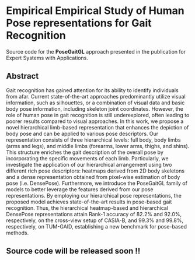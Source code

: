 # Empirical Empirical Study of Human Pose representations for Gait Recognition

Source code for the **PoseGaitGL** approach presented in the publication for Expert Systems with Applications.

## Abstract

Gait recognition has gained attention for its ability to identify individuals from afar. Current state-of-the-art approaches predominantly utilize visual information, such as silhouettes, or a combination of visual data and basic body pose information, including skeleton joint coordinates. However, the role of human pose in gait recognition is still underexplored, often leading to poorer results compared to visual approaches. In this work, we propose a novel hierarchical limb-based representation that enhances the depiction of body pose and can be applied to various pose descriptors. Our representation consists of three hierarchical levels: full body, body limbs (arms and legs), and middle limbs (forearms, lower arms, thighs, and shins). This structure enriches the gait description of the overall pose by incorporating the specific movements of each limb. Particularly, we investigate the application of our hierarchical arrangement using two different rich pose descriptors: heatmaps derived from 2D body skeletons and a dense representation obtained from pixel-wise estimation of body pose (i.e. DensePose). Furthermore, we introduce the PoseGaitGL family of models to better leverage the features derived from our pose representations. By employing our hierarchical pose representations, the proposed model achieves state-of-the-art results in pose-based gait recognition. Thus, the hierarchical heatmap-based and hierarchical DensePose representations attain Rank-1 accuracy of 82.2% and 92.0%, respectively, on the cross-view setup of CASIA-B, and 99.3% and 99.8%, respectively, on TUM-GAID, establishing a new benchmark for pose-based methods.

## Source code will be released soon !!

